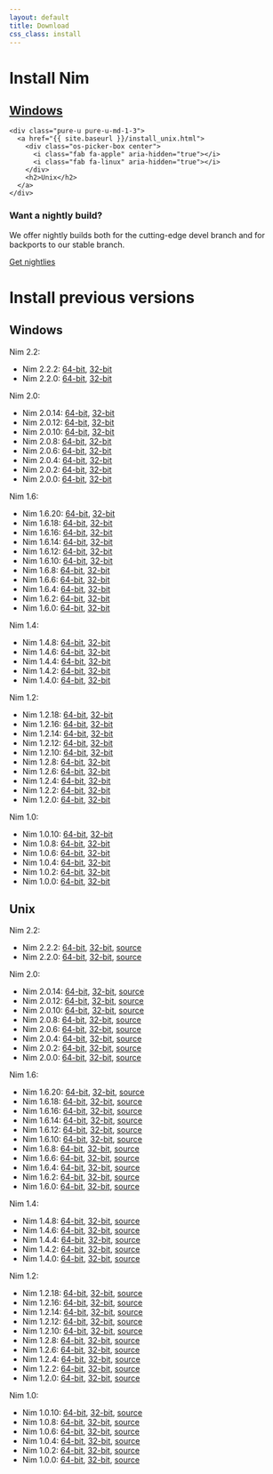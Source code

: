 ```yaml
---
layout: default
title: Download
css_class: install
---
```


<h1 class="text-centered page-title main-heading">Install Nim</h1>

<div class="slim content">
  <div class="pure-g center os-pickers">
    <div class="pure-u pure-u-md-1-3">
      <a href="{{ site.baseurl }}/install_windows.html">
        <div class="os-picker-box center">
          <i class="fab fa-windows" aria-hidden="true"></i>
        </div>
        <h2>Windows</h2>
      </a>
    </div>

    <div class="pure-u pure-u-md-1-3">
      <a href="{{ site.baseurl }}/install_unix.html">
        <div class="os-picker-box center">
          <i class="fab fa-apple" aria-hidden="true"></i>
          <i class="fab fa-linux" aria-hidden="true"></i>
        </div>
        <h2>Unix</h2>
      </a>
    </div>
  </div>
</div>

<section class="background-faded call-to-action">
  <section class="content text-centered center-banner">
    <h1 class="section-heading">
      <i class="far fa-moon fa-2x" aria-hidden="true"></i>
      Want a nightly build?
    </h1>
    <div class="pure-g center">
      <div class="pure-u-1-2">
        <p>
          We offer nightly builds both for the cutting-edge devel branch and
          for backports to our stable branch.
        </p>
      </div>
      <div class="pure-u-1 center">
        <a class="pure-button" href="https://github.com/nim-lang/nightlies/releases">Get nightlies</a>
      </div>
    </div>
  </section>
</section>


<h1 class="text-centered page-title main-heading">Install previous versions</h1>

<div class="slim content center">
  <div class="pure-u pure-u-md-1-3">
    <h2>Windows</h2>
    Nim 2.2:
    <ul>
      <li>Nim 2.2.2:
      <a href="{{ site.baseurl }}/download/nim-2.2.2_x64.zip">64-bit</a>,
      <a href="{{ site.baseurl }}/download/nim-2.2.2_x32.zip">32-bit</a>
      </li>
      <li>Nim 2.2.0:
      <a href="{{ site.baseurl }}/download/nim-2.2.0_x64.zip">64-bit</a>,
      <a href="{{ site.baseurl }}/download/nim-2.2.0_x32.zip">32-bit</a>
      </li>
    </ul>
    Nim 2.0:
    <ul>
      <li>Nim 2.0.14:
      <a href="{{ site.baseurl }}/download/nim-2.0.14_x64.zip">64-bit</a>,
      <a href="{{ site.baseurl }}/download/nim-2.0.14_x32.zip">32-bit</a>
      </li>
      <li>Nim 2.0.12:
      <a href="{{ site.baseurl }}/download/nim-2.0.12_x64.zip">64-bit</a>,
      <a href="{{ site.baseurl }}/download/nim-2.0.12_x32.zip">32-bit</a>
      </li>
      <li>Nim 2.0.10:
      <a href="{{ site.baseurl }}/download/nim-2.0.10_x64.zip">64-bit</a>,
      <a href="{{ site.baseurl }}/download/nim-2.0.10_x32.zip">32-bit</a>
      </li>
      <li>Nim 2.0.8:
      <a href="{{ site.baseurl }}/download/nim-2.0.8_x64.zip">64-bit</a>,
      <a href="{{ site.baseurl }}/download/nim-2.0.8_x32.zip">32-bit</a>
      </li>
      <li>Nim 2.0.6:
      <a href="{{ site.baseurl }}/download/nim-2.0.6_x64.zip">64-bit</a>,
      <a href="{{ site.baseurl }}/download/nim-2.0.6_x32.zip">32-bit</a>
      </li>
      <li>Nim 2.0.4:
      <a href="{{ site.baseurl }}/download/nim-2.0.4_x64.zip">64-bit</a>,
      <a href="{{ site.baseurl }}/download/nim-2.0.4_x32.zip">32-bit</a>
      </li>
      <li>Nim 2.0.2:
      <a href="{{ site.baseurl }}/download/nim-2.0.2_x64.zip">64-bit</a>,
      <a href="{{ site.baseurl }}/download/nim-2.0.2_x32.zip">32-bit</a>
      </li>
      <li>Nim 2.0.0:
      <a href="{{ site.baseurl }}/download/nim-2.0.0_x64.zip">64-bit</a>,
      <a href="{{ site.baseurl }}/download/nim-2.0.0_x32.zip">32-bit</a>
      </li>
    </ul>
    Nim 1.6:
    <ul>
      <li>Nim 1.6.20:
      <a href="{{ site.baseurl }}/download/nim-1.6.20_x64.zip">64-bit</a>,
      <a href="{{ site.baseurl }}/download/nim-1.6.20_x32.zip">32-bit</a>
      </li>
      <li>Nim 1.6.18:
      <a href="{{ site.baseurl }}/download/nim-1.6.18_x64.zip">64-bit</a>,
      <a href="{{ site.baseurl }}/download/nim-1.6.18_x32.zip">32-bit</a>
      </li>
      <li>Nim 1.6.16:
      <a href="{{ site.baseurl }}/download/nim-1.6.16_x64.zip">64-bit</a>,
      <a href="{{ site.baseurl }}/download/nim-1.6.16_x32.zip">32-bit</a>
      </li>
      <li>Nim 1.6.14:
      <a href="{{ site.baseurl }}/download/nim-1.6.14_x64.zip">64-bit</a>,
      <a href="{{ site.baseurl }}/download/nim-1.6.14_x32.zip">32-bit</a>
      </li>
      <li>Nim 1.6.12:
      <a href="{{ site.baseurl }}/download/nim-1.6.12_x64.zip">64-bit</a>,
      <a href="{{ site.baseurl }}/download/nim-1.6.12_x32.zip">32-bit</a>
      </li>
      <li>Nim 1.6.10:
      <a href="{{ site.baseurl }}/download/nim-1.6.10_x64.zip">64-bit</a>,
      <a href="{{ site.baseurl }}/download/nim-1.6.10_x32.zip">32-bit</a>
      </li>
      <li>Nim 1.6.8:
      <a href="{{ site.baseurl }}/download/nim-1.6.8_x64.zip">64-bit</a>,
      <a href="{{ site.baseurl }}/download/nim-1.6.8_x32.zip">32-bit</a>
      </li>
      <li>Nim 1.6.6:
      <a href="{{ site.baseurl }}/download/nim-1.6.6_x64.zip">64-bit</a>,
      <a href="{{ site.baseurl }}/download/nim-1.6.6_x32.zip">32-bit</a>
      </li>
      <li>Nim 1.6.4:
      <a href="{{ site.baseurl }}/download/nim-1.6.4_x64.zip">64-bit</a>,
      <a href="{{ site.baseurl }}/download/nim-1.6.4_x32.zip">32-bit</a>
      </li>
      <li>Nim 1.6.2:
      <a href="{{ site.baseurl }}/download/nim-1.6.2_x64.zip">64-bit</a>,
      <a href="{{ site.baseurl }}/download/nim-1.6.2_x32.zip">32-bit</a>
      </li>
      <li>Nim 1.6.0:
      <a href="{{ site.baseurl }}/download/nim-1.6.0_x64.zip">64-bit</a>,
      <a href="{{ site.baseurl }}/download/nim-1.6.0_x32.zip">32-bit</a>
      </li>
    </ul>
    Nim 1.4:
    <ul>
      <li>Nim 1.4.8:
      <a href="{{ site.baseurl }}/download/nim-1.4.8_x64.zip">64-bit</a>,
      <a href="{{ site.baseurl }}/download/nim-1.4.8_x32.zip">32-bit</a>
      </li>
      <li>Nim 1.4.6:
      <a href="{{ site.baseurl }}/download/nim-1.4.6_x64.zip">64-bit</a>,
      <a href="{{ site.baseurl }}/download/nim-1.4.6_x32.zip">32-bit</a>
      </li>
      <li>Nim 1.4.4:
      <a href="{{ site.baseurl }}/download/nim-1.4.4_x64.zip">64-bit</a>,
      <a href="{{ site.baseurl }}/download/nim-1.4.4_x32.zip">32-bit</a>
      </li>
      <li>Nim 1.4.2:
      <a href="{{ site.baseurl }}/download/nim-1.4.2_x64.zip">64-bit</a>,
      <a href="{{ site.baseurl }}/download/nim-1.4.2_x32.zip">32-bit</a>
      </li>
      <li>Nim 1.4.0:
      <a href="{{ site.baseurl }}/download/nim-1.4.0_x64.zip">64-bit</a>,
      <a href="{{ site.baseurl }}/download/nim-1.4.0_x32.zip">32-bit</a>
      </li>
    </ul>
    Nim 1.2:
    <ul>
      <li>Nim 1.2.18:
      <a href="{{ site.baseurl }}/download/nim-1.2.18_x64.zip">64-bit</a>,
      <a href="{{ site.baseurl }}/download/nim-1.2.18_x32.zip">32-bit</a>
      </li>
      <li>Nim 1.2.16:
      <a href="{{ site.baseurl }}/download/nim-1.2.16_x64.zip">64-bit</a>,
      <a href="{{ site.baseurl }}/download/nim-1.2.16_x32.zip">32-bit</a>
      </li>
      <li>Nim 1.2.14:
      <a href="{{ site.baseurl }}/download/nim-1.2.14_x64.zip">64-bit</a>,
      <a href="{{ site.baseurl }}/download/nim-1.2.14_x32.zip">32-bit</a>
      </li>
      <li>Nim 1.2.12:
      <a href="{{ site.baseurl }}/download/nim-1.2.12_x64.zip">64-bit</a>,
      <a href="{{ site.baseurl }}/download/nim-1.2.12_x32.zip">32-bit</a>
      </li>
      <li>Nim 1.2.10:
      <a href="{{ site.baseurl }}/download/nim-1.2.10_x64.zip">64-bit</a>,
      <a href="{{ site.baseurl }}/download/nim-1.2.10_x32.zip">32-bit</a>
      </li>
      <li>Nim 1.2.8:
      <a href="{{ site.baseurl }}/download/nim-1.2.8_x64.zip">64-bit</a>,
      <a href="{{ site.baseurl }}/download/nim-1.2.8_x32.zip">32-bit</a>
      </li>
      <li>Nim 1.2.6:
      <a href="{{ site.baseurl }}/download/nim-1.2.6_x64.zip">64-bit</a>,
      <a href="{{ site.baseurl }}/download/nim-1.2.6_x32.zip">32-bit</a>
      </li>
      <li>Nim 1.2.4:
      <a href="{{ site.baseurl }}/download/nim-1.2.4_x64.zip">64-bit</a>,
      <a href="{{ site.baseurl }}/download/nim-1.2.4_x32.zip">32-bit</a>
      </li>
      <li>Nim 1.2.2:
      <a href="{{ site.baseurl }}/download/nim-1.2.2_x64.zip">64-bit</a>,
      <a href="{{ site.baseurl }}/download/nim-1.2.2_x32.zip">32-bit</a>
      </li>
      <li>Nim 1.2.0:
      <a href="{{ site.baseurl }}/download/nim-1.2.0_x64.zip">64-bit</a>,
      <a href="{{ site.baseurl }}/download/nim-1.2.0_x32.zip">32-bit</a>
      </li>
    </ul>
    Nim 1.0:
    <ul>
      <li>Nim 1.0.10:
      <a href="{{ site.baseurl }}/download/nim-1.0.10_x64.zip">64-bit</a>,
      <a href="{{ site.baseurl }}/download/nim-1.0.10_x32.zip">32-bit</a>
      </li>
      <li>Nim 1.0.8:
      <a href="{{ site.baseurl }}/download/nim-1.0.8_x64.zip">64-bit</a>,
      <a href="{{ site.baseurl }}/download/nim-1.0.8_x32.zip">32-bit</a>
      </li>
      <li>Nim 1.0.6:
      <a href="{{ site.baseurl }}/download/nim-1.0.6_x64.zip">64-bit</a>,
      <a href="{{ site.baseurl }}/download/nim-1.0.6_x32.zip">32-bit</a>
      </li>
      <li>Nim 1.0.4:
      <a href="{{ site.baseurl }}/download/nim-1.0.4_x64.zip">64-bit</a>,
      <a href="{{ site.baseurl }}/download/nim-1.0.4_x32.zip">32-bit</a>
      </li>
      <li>Nim 1.0.2:
      <a href="{{ site.baseurl }}/download/nim-1.0.2_x64.zip">64-bit</a>,
      <a href="{{ site.baseurl }}/download/nim-1.0.2_x32.zip">32-bit</a>
      </li>
      <li>Nim 1.0.0:
      <a href="{{ site.baseurl }}/download/nim-1.0.0_x64.zip">64-bit</a>,
      <a href="{{ site.baseurl }}/download/nim-1.0.0_x32.zip">32-bit</a>
      </li>
    </ul>
  </div>

  <div class="pure-u pure-u-md-1-8"></div>

  <div class="pure-u pure-u-md-1-3">
    <h2>Unix</h2>
    Nim 2.2:
    <ul>
      <li>Nim 2.2.2:
      <a href="{{ site.baseurl }}/download/nim-2.2.2-linux_x64.tar.xz">64-bit</a>,
      <a href="{{ site.baseurl }}/download/nim-2.2.2-linux_x32.tar.xz">32-bit</a>,
      <a href="{{ site.baseurl }}/download/nim-2.2.2.tar.xz">source</a>
      </li>
      <li>Nim 2.2.0:
      <a href="{{ site.baseurl }}/download/nim-2.2.0-linux_x64.tar.xz">64-bit</a>,
      <a href="{{ site.baseurl }}/download/nim-2.2.0-linux_x32.tar.xz">32-bit</a>,
      <a href="{{ site.baseurl }}/download/nim-2.2.0.tar.xz">source</a>
      </li>
    </ul>
    Nim 2.0:
    <ul>
      <li>Nim 2.0.14:
      <a href="{{ site.baseurl }}/download/nim-2.0.14-linux_x64.tar.xz">64-bit</a>,
      <a href="{{ site.baseurl }}/download/nim-2.0.14-linux_x32.tar.xz">32-bit</a>,
      <a href="{{ site.baseurl }}/download/nim-2.0.14.tar.xz">source</a>
      </li>
      <li>Nim 2.0.12:
      <a href="{{ site.baseurl }}/download/nim-2.0.12-linux_x64.tar.xz">64-bit</a>,
      <a href="{{ site.baseurl }}/download/nim-2.0.12-linux_x32.tar.xz">32-bit</a>,
      <a href="{{ site.baseurl }}/download/nim-2.0.12.tar.xz">source</a>
      </li>
      <li>Nim 2.0.10:
      <a href="{{ site.baseurl }}/download/nim-2.0.10-linux_x64.tar.xz">64-bit</a>,
      <a href="{{ site.baseurl }}/download/nim-2.0.10-linux_x32.tar.xz">32-bit</a>,
      <a href="{{ site.baseurl }}/download/nim-2.0.10.tar.xz">source</a>
      </li>
      <li>Nim 2.0.8:
      <a href="{{ site.baseurl }}/download/nim-2.0.8-linux_x64.tar.xz">64-bit</a>,
      <a href="{{ site.baseurl }}/download/nim-2.0.8-linux_x32.tar.xz">32-bit</a>,
      <a href="{{ site.baseurl }}/download/nim-2.0.8.tar.xz">source</a>
      </li>
      <li>Nim 2.0.6:
      <a href="{{ site.baseurl }}/download/nim-2.0.6-linux_x64.tar.xz">64-bit</a>,
      <a href="{{ site.baseurl }}/download/nim-2.0.6-linux_x32.tar.xz">32-bit</a>,
      <a href="{{ site.baseurl }}/download/nim-2.0.6.tar.xz">source</a>
      </li>
      <li>Nim 2.0.4:
      <a href="{{ site.baseurl }}/download/nim-2.0.4-linux_x64.tar.xz">64-bit</a>,
      <a href="{{ site.baseurl }}/download/nim-2.0.4-linux_x32.tar.xz">32-bit</a>,
      <a href="{{ site.baseurl }}/download/nim-2.0.4.tar.xz">source</a>
      </li>
      <li>Nim 2.0.2:
      <a href="{{ site.baseurl }}/download/nim-2.0.2-linux_x64.tar.xz">64-bit</a>,
      <a href="{{ site.baseurl }}/download/nim-2.0.2-linux_x32.tar.xz">32-bit</a>,
      <a href="{{ site.baseurl }}/download/nim-2.0.2.tar.xz">source</a>
      </li>
      <li>Nim 2.0.0:
      <a href="{{ site.baseurl }}/download/nim-2.0.0-linux_x64.tar.xz">64-bit</a>,
      <a href="{{ site.baseurl }}/download/nim-2.0.0-linux_x32.tar.xz">32-bit</a>,
      <a href="{{ site.baseurl }}/download/nim-2.0.0.tar.xz">source</a>
      </li>
    </ul>
    Nim 1.6:
    <ul>
      <li>Nim 1.6.20:
      <a href="{{ site.baseurl }}/download/nim-1.6.20-linux_x64.tar.xz">64-bit</a>,
      <a href="{{ site.baseurl }}/download/nim-1.6.20-linux_x32.tar.xz">32-bit</a>,
      <a href="{{ site.baseurl }}/download/nim-1.6.20.tar.xz">source</a>
      </li>
      <li>Nim 1.6.18:
      <a href="{{ site.baseurl }}/download/nim-1.6.18-linux_x64.tar.xz">64-bit</a>,
      <a href="{{ site.baseurl }}/download/nim-1.6.18-linux_x32.tar.xz">32-bit</a>,
      <a href="{{ site.baseurl }}/download/nim-1.6.18.tar.xz">source</a>
      </li>
      <li>Nim 1.6.16:
      <a href="{{ site.baseurl }}/download/nim-1.6.16-linux_x64.tar.xz">64-bit</a>,
      <a href="{{ site.baseurl }}/download/nim-1.6.16-linux_x32.tar.xz">32-bit</a>,
      <a href="{{ site.baseurl }}/download/nim-1.6.16.tar.xz">source</a>
      </li>
      <li>Nim 1.6.14:
      <a href="{{ site.baseurl }}/download/nim-1.6.14-linux_x64.tar.xz">64-bit</a>,
      <a href="{{ site.baseurl }}/download/nim-1.6.14-linux_x32.tar.xz">32-bit</a>,
      <a href="{{ site.baseurl }}/download/nim-1.6.14.tar.xz">source</a>
      </li>
      <li>Nim 1.6.12:
      <a href="{{ site.baseurl }}/download/nim-1.6.12-linux_x64.tar.xz">64-bit</a>,
      <a href="{{ site.baseurl }}/download/nim-1.6.12-linux_x32.tar.xz">32-bit</a>,
      <a href="{{ site.baseurl }}/download/nim-1.6.12.tar.xz">source</a>
      </li>
      <li>Nim 1.6.10:
      <a href="{{ site.baseurl }}/download/nim-1.6.10-linux_x64.tar.xz">64-bit</a>,
      <a href="{{ site.baseurl }}/download/nim-1.6.10-linux_x32.tar.xz">32-bit</a>,
      <a href="{{ site.baseurl }}/download/nim-1.6.10.tar.xz">source</a>
      </li>
      <li>Nim 1.6.8:
      <a href="{{ site.baseurl }}/download/nim-1.6.8-linux_x64.tar.xz">64-bit</a>,
      <a href="{{ site.baseurl }}/download/nim-1.6.8-linux_x32.tar.xz">32-bit</a>,
      <a href="{{ site.baseurl }}/download/nim-1.6.8.tar.xz">source</a>
      </li>
      <li>Nim 1.6.6:
      <a href="{{ site.baseurl }}/download/nim-1.6.6-linux_x64.tar.xz">64-bit</a>,
      <a href="{{ site.baseurl }}/download/nim-1.6.6-linux_x32.tar.xz">32-bit</a>,
      <a href="{{ site.baseurl }}/download/nim-1.6.6.tar.xz">source</a>
      </li>
      <li>Nim 1.6.4:
      <a href="{{ site.baseurl }}/download/nim-1.6.4-linux_x64.tar.xz">64-bit</a>,
      <a href="{{ site.baseurl }}/download/nim-1.6.4-linux_x32.tar.xz">32-bit</a>,
      <a href="{{ site.baseurl }}/download/nim-1.6.4.tar.xz">source</a>
      </li>
      <li>Nim 1.6.2:
      <a href="{{ site.baseurl }}/download/nim-1.6.2-linux_x64.tar.xz">64-bit</a>,
      <a href="{{ site.baseurl }}/download/nim-1.6.2-linux_x32.tar.xz">32-bit</a>,
      <a href="{{ site.baseurl }}/download/nim-1.6.2.tar.xz">source</a>
      </li>
      <li>Nim 1.6.0:
      <a href="{{ site.baseurl }}/download/nim-1.6.0-linux_x64.tar.xz">64-bit</a>,
      <a href="{{ site.baseurl }}/download/nim-1.6.0-linux_x32.tar.xz">32-bit</a>,
      <a href="{{ site.baseurl }}/download/nim-1.6.0.tar.xz">source</a>
      </li>
    </ul>
    Nim 1.4:
    <ul>
      <li>Nim 1.4.8:
      <a href="{{ site.baseurl }}/download/nim-1.4.8-linux_x64.tar.xz">64-bit</a>,
      <a href="{{ site.baseurl }}/download/nim-1.4.8-linux_x32.tar.xz">32-bit</a>,
      <a href="{{ site.baseurl }}/download/nim-1.4.8.tar.xz">source</a>
      </li>
      <li>Nim 1.4.6:
      <a href="{{ site.baseurl }}/download/nim-1.4.6-linux_x64.tar.xz">64-bit</a>,
      <a href="{{ site.baseurl }}/download/nim-1.4.6-linux_x32.tar.xz">32-bit</a>,
      <a href="{{ site.baseurl }}/download/nim-1.4.6.tar.xz">source</a>
      </li>
      <li>Nim 1.4.4:
      <a href="{{ site.baseurl }}/download/nim-1.4.4-linux_x64.tar.xz">64-bit</a>,
      <a href="{{ site.baseurl }}/download/nim-1.4.4-linux_x32.tar.xz">32-bit</a>,
      <a href="{{ site.baseurl }}/download/nim-1.4.4.tar.xz">source</a>
      </li>
      <li>Nim 1.4.2:
      <a href="{{ site.baseurl }}/download/nim-1.4.2-linux_x64.tar.xz">64-bit</a>,
      <a href="{{ site.baseurl }}/download/nim-1.4.2-linux_x32.tar.xz">32-bit</a>,
      <a href="{{ site.baseurl }}/download/nim-1.4.2.tar.xz">source</a>
      </li>
      <li>Nim 1.4.0:
      <a href="{{ site.baseurl }}/download/nim-1.4.0-linux_x64.tar.xz">64-bit</a>,
      <a href="{{ site.baseurl }}/download/nim-1.4.0-linux_x32.tar.xz">32-bit</a>,
      <a href="{{ site.baseurl }}/download/nim-1.4.0.tar.xz">source</a>
      </li>
    </ul>
    Nim 1.2:
    <ul>
      <li>Nim 1.2.18:
      <a href="{{ site.baseurl }}/download/nim-1.2.18-linux_x64.tar.xz">64-bit</a>,
      <a href="{{ site.baseurl }}/download/nim-1.2.18-linux_x32.tar.xz">32-bit</a>,
      <a href="{{ site.baseurl }}/download/nim-1.2.18.tar.xz">source</a>
      </li>
      <li>Nim 1.2.16:
      <a href="{{ site.baseurl }}/download/nim-1.2.16-linux_x64.tar.xz">64-bit</a>,
      <a href="{{ site.baseurl }}/download/nim-1.2.16-linux_x32.tar.xz">32-bit</a>,
      <a href="{{ site.baseurl }}/download/nim-1.2.16.tar.xz">source</a>
      </li>
      <li>Nim 1.2.14:
      <a href="{{ site.baseurl }}/download/nim-1.2.14-linux_x64.tar.xz">64-bit</a>,
      <a href="{{ site.baseurl }}/download/nim-1.2.14-linux_x32.tar.xz">32-bit</a>,
      <a href="{{ site.baseurl }}/download/nim-1.2.14.tar.xz">source</a>
      </li>
      <li>Nim 1.2.12:
      <a href="{{ site.baseurl }}/download/nim-1.2.12-linux_x64.tar.xz">64-bit</a>,
      <a href="{{ site.baseurl }}/download/nim-1.2.12-linux_x32.tar.xz">32-bit</a>,
      <a href="{{ site.baseurl }}/download/nim-1.2.12.tar.xz">source</a>
      </li>
      <li>Nim 1.2.10:
      <a href="{{ site.baseurl }}/download/nim-1.2.10-linux_x64.tar.xz">64-bit</a>,
      <a href="{{ site.baseurl }}/download/nim-1.2.10-linux_x32.tar.xz">32-bit</a>,
      <a href="{{ site.baseurl }}/download/nim-1.2.10.tar.xz">source</a>
      </li>
      <li>Nim 1.2.8:
      <a href="{{ site.baseurl }}/download/nim-1.2.8-linux_x64.tar.xz">64-bit</a>,
      <a href="{{ site.baseurl }}/download/nim-1.2.8-linux_x32.tar.xz">32-bit</a>,
      <a href="{{ site.baseurl }}/download/nim-1.2.8.tar.xz">source</a>
      </li>
      <li>Nim 1.2.6:
      <a href="{{ site.baseurl }}/download/nim-1.2.6-linux_x64.tar.xz">64-bit</a>,
      <a href="{{ site.baseurl }}/download/nim-1.2.6-linux_x32.tar.xz">32-bit</a>,
      <a href="{{ site.baseurl }}/download/nim-1.2.6.tar.xz">source</a>
      </li>
      <li>Nim 1.2.4:
      <a href="{{ site.baseurl }}/download/nim-1.2.4-linux_x64.tar.xz">64-bit</a>,
      <a href="{{ site.baseurl }}/download/nim-1.2.4-linux_x32.tar.xz">32-bit</a>,
      <a href="{{ site.baseurl }}/download/nim-1.2.4.tar.xz">source</a>
      </li>
      <li>Nim 1.2.2:
      <a href="{{ site.baseurl }}/download/nim-1.2.2-linux_x64.tar.xz">64-bit</a>,
      <a href="{{ site.baseurl }}/download/nim-1.2.2-linux_x32.tar.xz">32-bit</a>,
      <a href="{{ site.baseurl }}/download/nim-1.2.2.tar.xz">source</a>
      </li>
      <li>Nim 1.2.0:
      <a href="{{ site.baseurl }}/download/nim-1.2.0-linux_x64.tar.xz">64-bit</a>,
      <a href="{{ site.baseurl }}/download/nim-1.2.0-linux_x32.tar.xz">32-bit</a>,
      <a href="{{ site.baseurl }}/download/nim-1.2.0.tar.xz">source</a>
      </li>
    </ul>
    Nim 1.0:
    <ul>
      <li>Nim 1.0.10:
      <a href="{{ site.baseurl }}/download/nim-1.0.10-linux_x64.tar.xz">64-bit</a>,
      <a href="{{ site.baseurl }}/download/nim-1.0.10-linux_x32.tar.xz">32-bit</a>,
      <a href="{{ site.baseurl }}/download/nim-1.0.10.tar.xz">source</a>
      </li>
      <li>Nim 1.0.8:
      <a href="{{ site.baseurl }}/download/nim-1.0.8-linux_x64.tar.xz">64-bit</a>,
      <a href="{{ site.baseurl }}/download/nim-1.0.8-linux_x32.tar.xz">32-bit</a>,
      <a href="{{ site.baseurl }}/download/nim-1.0.8.tar.xz">source</a>
      </li>
      <li>Nim 1.0.6:
      <a href="{{ site.baseurl }}/download/nim-1.0.6-linux_x64.tar.xz">64-bit</a>,
      <a href="{{ site.baseurl }}/download/nim-1.0.6-linux_x32.tar.xz">32-bit</a>,
      <a href="{{ site.baseurl }}/download/nim-1.0.6.tar.xz">source</a>
      </li>
      <li>Nim 1.0.4:
      <a href="{{ site.baseurl }}/download/nim-1.0.4-linux_x64.tar.xz">64-bit</a>,
      <a href="{{ site.baseurl }}/download/nim-1.0.4-linux_x32.tar.xz">32-bit</a>,
      <a href="{{ site.baseurl }}/download/nim-1.0.4.tar.xz">source</a>
      </li>
      <li>Nim 1.0.2:
      <a href="{{ site.baseurl }}/download/nim-1.0.2-linux_x64.tar.xz">64-bit</a>,
      <a href="{{ site.baseurl }}/download/nim-1.0.2-linux_x32.tar.xz">32-bit</a>,
      <a href="{{ site.baseurl }}/download/nim-1.0.2.tar.xz">source</a>
      </li>
      <li>Nim 1.0.0:
      <a href="{{ site.baseurl }}/download/nim-1.0.0-linux_x64.tar.xz">64-bit</a>,
      <a href="{{ site.baseurl }}/download/nim-1.0.0-linux_x32.tar.xz">32-bit</a>,
      <a href="{{ site.baseurl }}/download/nim-1.0.0.tar.xz">source</a>
      </li>
    </ul>
  </div>
</div>

